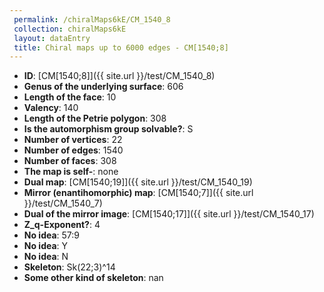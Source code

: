 ```yaml
--- 
 permalink: /chiralMaps6kE/CM_1540_8 
 collection: chiralMaps6kE
 layout: dataEntry
 title: Chiral maps up to 6000 edges - CM[1540;8]
---
```


- **ID**: [CM[1540;8]]({{ site.url }}/test/CM_1540_8)
- **Genus of the underlying surface**: 606
- **Length of the face**: 10
- **Valency**: 140
- **Length of the Petrie polygon**: 308
- **Is the automorphism group solvable?**: S
- **Number of vertices**: 22
- **Number of edges**: 1540
- **Number of faces**: 308
- **The map is self-**: none
- **Dual map**: [CM[1540;19]]({{ site.url }}/test/CM_1540_19)
- **Mirror (enantihomorphic) map**: [CM[1540;7]]({{ site.url }}/test/CM_1540_7)
- **Dual of the mirror image**: [CM[1540;17]]({{ site.url }}/test/CM_1540_17)
- **Z_q-Exponent?**: 4
- **No idea**:  57:9
- **No idea**: Y
- **No idea**: N
- **Skeleton**: Sk(22;3)^14
- **Some other kind of skeleton**: nan
